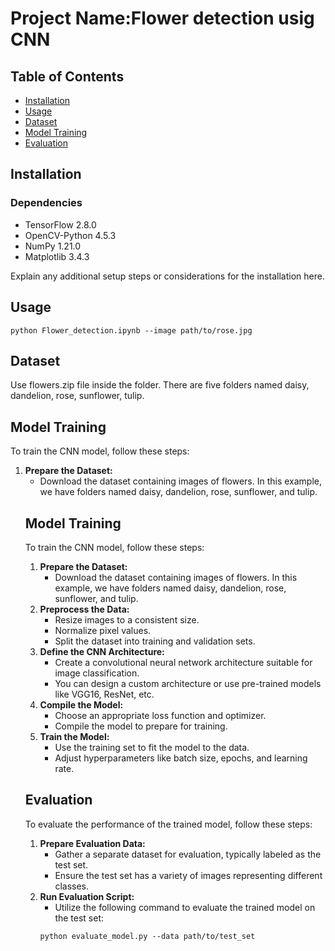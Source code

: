 <!DOCTYPE html>
<html lang="en">
<head>
  <meta charset="UTF-8">
  <meta name="viewport" content="width=device-width, initial-scale=1.0">
</head>
<body>

<h1>Project Name:Flower detection usig CNN</h1>

<h2>Table of Contents</h2>

<ul>
  <li><a href="#installation">Installation</a></li>
  <li><a href="#usage">Usage</a></li>
  <li><a href="#dataset">Dataset</a></li>
  <li><a href="#model-training">Model Training</a></li>
  <li><a href="#evaluation">Evaluation</a></li>
</ul>

<h2 id="installation">Installation</h2>

<h3>Dependencies</h3>

<ul>
  <li>TensorFlow 2.8.0</li>
  <li>OpenCV-Python 4.5.3</li>
  <li>NumPy 1.21.0</li>
  <li>Matplotlib 3.4.3</li>
</ul>

<p>Explain any additional setup steps or considerations for the installation here.</p>

<h2 id="usage">Usage</h2>

<pre><code>python Flower_detection.ipynb --image path/to/rose.jpg</code></pre>

<h2 id="dataset">Dataset</h2>

<p>Use flowers.zip file inside the folder. There are five folders named daisy, dandelion, rose, sunflower, tulip.</p>

<h2 id="model-training">Model Training</h2>

<p>To train the CNN model, follow these steps:</p>

<ol>
  <li><strong>Prepare the Dataset:</strong>
    <ul>
      <li>Download the dataset containing images of flowers. In this example, we have folders named daisy, dandelion, rose, sunflower, and tulip.</li>
    </ul>
  </li>
  <h2 id="model-training">Model Training</h2>

<p>To train the CNN model, follow these steps:</p>

<ol>
  <li><strong>Prepare the Dataset:</strong>
    <ul>
      <li>Download the dataset containing images of flowers. In this example, we have folders named daisy, dandelion, rose, sunflower, and tulip.</li>
    </ul>
  </li>
  <li><strong>Preprocess the Data:</strong>
    <ul>
      <li>Resize images to a consistent size.</li>
      <li>Normalize pixel values.</li>
      <li>Split the dataset into training and validation sets.</li>
    </ul>
  </li>
  <li><strong>Define the CNN Architecture:</strong>
    <ul>
      <li>Create a convolutional neural network architecture suitable for image classification.</li>
      <li>You can design a custom architecture or use pre-trained models like VGG16, ResNet, etc.</li>
    </ul>
  </li>
  <li><strong>Compile the Model:</strong>
    <ul>
      <li>Choose an appropriate loss function and optimizer.</li>
      <li>Compile the model to prepare for training.</li>
    </ul>
  </li>
  <li><strong>Train the Model:</strong>
    <ul>
      <li>Use the training set to fit the model to the data.</li>
      <li>Adjust hyperparameters like batch size, epochs, and learning rate.</li>
    </ul>
  </li>
</ol>

<h2 id="evaluation">Evaluation</h2>

<p>To evaluate the performance of the trained model, follow these steps:</p>

<ol>
  <li><strong>Prepare Evaluation Data:</strong>
    <ul>
      <li>Gather a separate dataset for evaluation, typically labeled as the test set.</li>
      <li>Ensure the test set has a variety of images representing different classes.</li>
    </ul>
  </li>
  <li><strong>Run Evaluation Script:</strong>
    <ul>
      <li>Utilize the following command to evaluate the trained model on the test set:</li>
    </ul>
    <pre><code>python evaluate_model.py --data path/to/test_set</code></pre>
  </li>
</ol>
</body>
</html>
